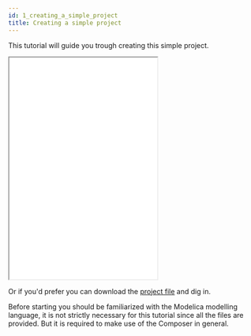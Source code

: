 ```yaml
---
id: 1_creating_a_simple_project
title: Creating a simple project
---
```


This tutorial will guide you trough creating this simple project.

<iframe class='fullwidth' height="450" src="../examples/simple_project/simple_project_1.html"></iframe>

Or if you'd prefer you can download the [project file](../examples/simple_project/Lissajous.bjp) and dig in.

Before starting you should be familiarized with the Modelica modelling language, it is not strictly necessary for this tutorial since all the files are provided. But it is required to make use of the Composer in general.
